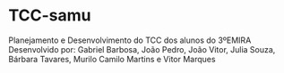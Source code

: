 # TCC-samu
Planejamento e Desenvolvimento do TCC dos alunos do 3ºEMIRA
Desenvolvido por: Gabriel Barbosa, João Pedro, João Vitor, Julia Souza, Bárbara Tavares, Murilo Camilo Martins e Vitor Marques 
